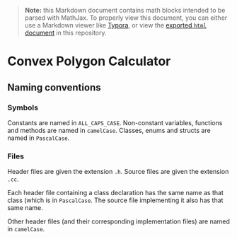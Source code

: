 > **Note:** this Markdown document contains math blocks intended to be parsed 
> with MathJax. To properly view this document, you can either
> use a Markdown viewer like [Typora](https://www.typora.io), or view
> the [exported `html` document](README.html) in this repository. 

# Convex Polygon Calculator

## Naming conventions

### Symbols

Constants are named in `ALL_CAPS_CASE`.
Non-constant variables, functions and methods are named in
`camelCase`. Classes, enums and structs are named in `PascalCase`.

### Files

Header files are given the extension `.h`. Source files are given
the extension `.cc`.

Each header file containing a class declaration has the
same name as that class (which is in `PascalCase`. The source 
file implementing it also has that same name.

Other header files (and their corresponding implementation files)
are named in `camelCase`.


